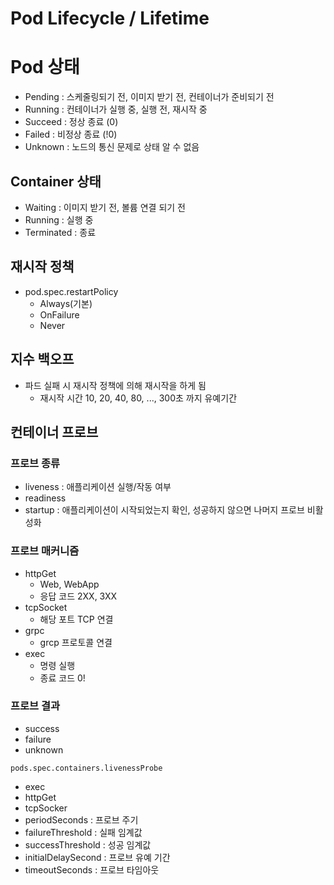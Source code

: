 # Pod Lifecycle / Lifetime

# Pod 상태

- Pending : 스케줄링되기 전, 이미지 받기 전, 컨테이너가 준비되기 전
- Running : 컨테이너가 실행 중, 실행 전, 재시작 중
- Succeed : 정상 종료 (0)
- Failed : 비정상 종료 (!0)
- Unknown : 노드의 통신 문제로 상태 알 수 없음

## Container 상태

- Waiting : 이미지 받기 전, 볼륨 연결 되기 전
- Running : 실행 중
- Terminated : 종료

## 재시작 정책

- pod.spec.restartPolicy
	- Always(기본)
	- OnFailure
	- Never

## 지수 백오프

- 파드 실패 시 재시작 정책에 의해 재시작을 하게 됨
	- 재시작 시간 10, 20, 40, 80, ..., 300초 까지 유예기간

## 컨테이너 프로브

### 프로브 종류

- liveness : 애플리케이션 실행/작동 여부
- readiness
- startup : 애플리케이션이 시작되었는지 확인, 성공하지 않으면 나머지 프로브 비활성화

### 프로브 매커니즘

- httpGet
	- Web, WebApp
	- 응답 코드 2XX, 3XX
- tcpSocket
	- 해당 포트 TCP 연결
- grpc
	- grcp 프로토콜 연결
- exec
	- 명령 실행
	- 종료 코드 0!

### 프로브 결과
- success
- failure
- unknown

`pods.spec.containers.livenessProbe`
- exec
- httpGet
- tcpSocker
- periodSeconds : 프로브 주기
- failureThreshold : 실패 임계값
- successThreshold : 성공 임계값
- initialDelaySecond : 프로브 유예 기간
- timeoutSeconds : 프로브 타임아웃